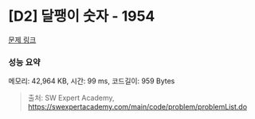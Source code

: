 # [D2] 달팽이 숫자 - 1954 

[문제 링크](https://swexpertacademy.com/main/code/problem/problemDetail.do?contestProbId=AV5PobmqAPoDFAUq) 

### 성능 요약

메모리: 42,964 KB, 시간: 99 ms, 코드길이: 959 Bytes



> 출처: SW Expert Academy, https://swexpertacademy.com/main/code/problem/problemList.do